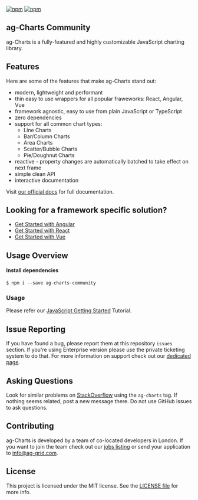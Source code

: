 
[![npm](https://img.shields.io/npm/dm/ag-charts-community.svg)](https://www.npmjs.com/package/ag-charts-community)
[![npm](https://img.shields.io/npm/dt/ag-charts-community.svg)](https://www.npmjs.com/package/ag-charts-community)

ag-Charts Community
------

ag-Charts is a fully-featured and highly customizable JavaScript charting library.

Features
--------------

Here are some of the features that make ag-Charts stand out:

* modern, lightweight and performant
* thin easy to use wrappers for all popular fraweworks: React, Angular, Vue
* framework agnostic, easy to use from plain JavaScript or TypeScript
* zero dependencies
* support for all common chart types:
    * Line Charts
    * Bar/Column Charts
    * Area Charts
    * Scatter/Bubble Charts
    * Pie/Doughnut Charts
* reactive - property changes are automatically batched to take effect on next frame
* simple clean API
* interactive documentation

Visit [our official docs](https://www.ag-grid.com/javascript-charts-overview/?utm_source=ag-charts-readme&utm_medium=repository&utm_campaign=github) for full documentation.

Looking for a framework specific solution?
--------------
* [Get Started with Angular](https://www.ag-grid.com/angular-charts?utm_source=ag-charts-readme&utm_medium=repository&utm_campaign=github)
* [Get Started with React](https://www.ag-grid.com/react-charts?utm_source=ag-charts-readme&utm_medium=repository&utm_campaign=github)
* [Get Started with Vue](https://www.ag-grid.com/vuejs-charts/?utm_source=ag-charts-readme&utm_medium=repository&utm_campaign=github)

Usage Overview
--------------

#### Install dependencies

    $ npm i --save ag-charts-community

### Usage

Please refer our [JavaScript Getting Started](https://www.ag-grid.com/javascript-charts/) Tutorial.

Issue Reporting
----------
If you have found a bug, please report them at this repository `issues` section. If you're using Enterprise version please use the private ticketing system to do that. For more information on support check out our [dedicated page](https://www.ag-grid.com/support.php?utm_source=ag-charts-readme&utm_medium=repository&utm_campaign=github).


Asking Questions
-------------

Look for similar problems on [StackOverflow](https://stackoverflow.com/questions/tagged/ag-charts) using the `ag-charts` tag. If nothing seems related, post a new message there. Do not use GitHub issues to ask questions.

Contributing
------------
ag-Charts is developed by a team of co-located developers in London. If you want to join the team check out our [jobs listing](https://www.ag-grid.com/ag-grid-jobs-board?utm_source=ag-charts-readme&utm_medium=repository&utm_campaign=github) or send your application to info@ag-grid.com.

License
------------------
This project is licensed under the MIT license. See the [LICENSE file](./LICENSE.txt) for more info.
